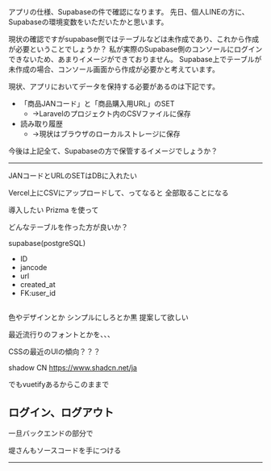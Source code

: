 アプリの仕様、Supabaseの件で確認になります。
先日、個人LINEの方に、Supabaseの環境変数をいただいたかと思います。

現状の確認ですがsupabase側ではテーブルなどは未作成であり、これから作成が必要ということでしょうか？
私が実際のSupabase側のコンソールにログインできないため、あまりイメージができておりません。
Supabase上でテーブルが未作成の場合、コンソール画面から作成が必要かと考えています。

現状、アプリにおいてデータを保持する必要があるのは下記です。
- 「商品JANコード」と「商品購入用URL」のSET
	- →Laravelのプロジェクト内のCSVファイルに保存
- 読み取り履歴
	- →現状はブラウザのローカルストレージに保存

今後は上記全て、Supabaseの方で保管するイメージでしょうか？

---

JANコードとURLのSETはDBに入れたい

Vercel上にCSVにアップロードして、ってなると
全部取ることになる

導入したい
Prizma
を使って

どんなテーブルを作った方が良いか？

supabase(postgreSQL)
- ID
- jancode
- url
- created_at
- FK:user_id

## 
色やデザインとか
シンプルにしろとか黒
提案して欲しい

最近流行りのフォントとかを、、、

CSSの最近のUIの傾向？？？

shadow CN
https://www.shadcn.net/ja

でもvuetifyあるからこのままで

## ログイン、ログアウト

一旦バックエンドの部分で

堤さんもソースコードを手につける





---



